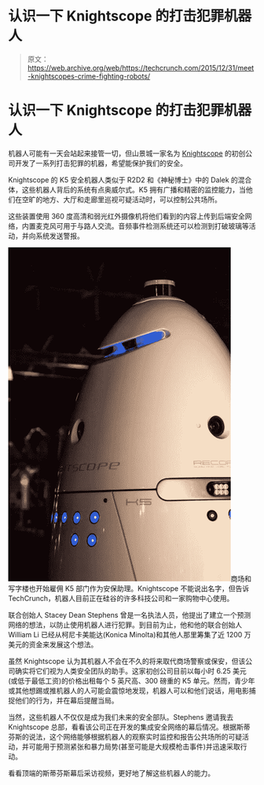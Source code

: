 # 认识一下 Knightscope 的打击犯罪机器人 

> 原文：<https://web.archive.org/web/https://techcrunch.com/2015/12/31/meet-knightscopes-crime-fighting-robots/>

# 认识一下 Knightscope 的打击犯罪机器人

机器人可能有一天会站起来接管一切，但山景城一家名为 [Knightscope](https://web.archive.org/web/20221207075449/http://www.knightscope.com/about.html) 的初创公司开发了一系列打击犯罪的机器，希望能保护我们的安全。

Knightscope 的 K5 安全机器人类似于 R2D2 和《神秘博士》中的 Dalek 的混合体，这些机器人背后的系统有点奥威尔式。K5 拥有广播和精密的监控能力，当他们在空旷的地方、大厅和走廊里巡视可疑活动时，可以控制公共场所。

这些装置使用 360 度高清和弱光红外摄像机将他们看到的内容上传到后端安全网络，内置麦克风可用于与路人交流。音频事件检测系统还可以检测到打破玻璃等活动，并向系统发送警报。

![QlHK_8M9vUi6e3u33WXx0B7-tCrwsNb7W42JLXYblzM,hZnFdv1tuyN4BfBKKjY_L8uYxJ8G2VRKeHcDJQIa1K4](img/c99496e8db073e92737e9e9045e64edd.png)商场和写字楼也开始雇佣 K5 部门作为安保助理。Knightscope 不能说出名字，但告诉 TechCrunch，机器人目前正在硅谷的许多科技公司和一家购物中心使用。

联合创始人 Stacey Dean Stephens 曾是一名执法人员，他提出了建立一个预测网络的想法，以防止使用机器人进行犯罪。到目前为止，他和他的联合创始人 William Li 已经从柯尼卡美能达(Konica Minolta)和其他人那里筹集了近 1200 万美元的资金来发展这个想法。

虽然 Knightscope 认为其机器人不会在不久的将来取代商场警察或保安，但该公司确实将它们视为人类安全团队的助手。这家初创公司目前以每小时 6.25 美元(或低于最低工资)的价格出租每个 5 英尺高、300 磅重的 K5 单元。然而，青少年或其他想踢或推机器人的人可能会震惊地发现，机器人可以和他们说话，用电影捕捉他们的行为，并在幕后提醒当局。

当然，这些机器人不仅仅是成为我们未来的安全部队。Stephens 邀请我去 Knightscope 总部，看看该公司正在开发的集成安全网络的幕后情况。根据斯蒂芬斯的说法，这个网络能够根据机器人的观察实时监控和报告公共场所的可疑活动，并可能用于预测紧张和暴力局势(甚至可能是大规模枪击事件)并迅速采取行动。

看看顶端的斯蒂芬斯幕后采访视频，更好地了解这些机器人的能力。